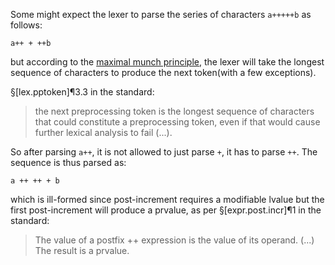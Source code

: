 Some might expect the lexer to parse the series of characters `a+++++b` as follows:

```
a++ + ++b
```

but according to the [maximal munch principle](https://en.wikipedia.org/wiki/Maximal_munch), the lexer will take the longest sequence of characters to produce the next token(with a few exceptions).

§[lex.pptoken]¶3.3 in the standard:
> the next preprocessing token is the longest sequence of characters that could constitute a preprocessing token, even if that would cause further lexical analysis to fail (...).

So after parsing `a++`, it is not allowed to just parse `+`, it has to parse `++`. The  sequence is thus parsed as:

```
a ++ ++ + b
```

which is ill-formed since post-increment requires a modifiable lvalue but the first post-increment will produce a prvalue, as per §[expr.post.incr]¶1 in the standard:

> The value of a postfix ++ expression is the value of its operand. (...) The result is a prvalue.
